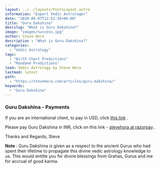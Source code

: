 ```yaml
---
layout: ../../layouts/PostsLayout.astro
information: "Expert Vedic Astrologer"
date: "2020-04-07T12:52:36+06:00"
title: "Guru Dakshina"
descslug: "What is Guru Dakshina?"
image: "images/success.jpg"
author: Steve Hora
description : "What is Guru Dakshina?"
categories: 
  - "Vedic Astrology"
tags:
  - "Birth Chart Predictions"
  - "Mundane Predictions"
lead: Vedic Astrology by Steve Hora
lastmod: latest 
path:
  - "https://stevehora.com/articles/guru-dakshina/"
keywords:
  - "Guru Dakshina"
---
```


### Guru Dakshina - Payments

If you are an international client, to pay in USD, click [this link](https://rzp.io/l/stevehoraus) .

Please pay Guru Dakshina in INR, click on this link - [stevehora at razorpay](https://rzp.io/l/stevehora) .

Thanks and Regards,
Steve

**Note** : Guru Dakshina is given as a respect to the ancient Gurus who had spent their lifetime to propagate this divine vedic astrology knowledge to us. This would entitle you for divine blessings from Grahas, Gurus and me for accrual of good karma.